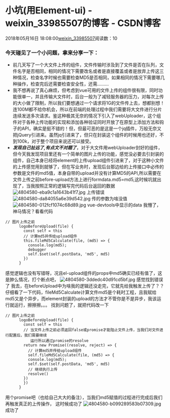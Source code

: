 # 小坑(用Element-ui) - weixin_33985507的博客 - CSDN博客
2018年05月16日 18:08:00[weixin_33985507](https://me.csdn.net/weixin_33985507)阅读数：10
### 今天碰见了一个小问题，拿来分享一下：
- 前几天写了一个大文件上传的组件，文件传输时涉及到了文件是否在队列，文件名字是否相同，相同的情况下需要改名或者是直接覆盖或者是放弃上传这三种情况，检查名字时候也需要检查MD5是否相同，如果相同的情况下需要哪几种操作，检查完后还需要检查安全性，还需.........
- 我不想再说了真心麻烦，但考虑到vue可用的文件上传的组件很有限，同时功能很单一，并且传输大文件时，后台一般为了减轻服务器的压力，对每次上传的大小做了限制，所以我们要想通过一个请求将1G的文件传上去，想都别想！连100M都不给你机会，所以在前端的处理过程中我们需要将大文件进行分片连续发送多次请求。鉴这种极其无奈的情况下引入了webUploader，这个组件对于各种上传功能的实现和添加各种验证同时开放了在原型上添加方法和钩子的API，确实是挺不错的！但，但最可恶的是这是一个jq插件，万般无奈又把jQuery引进来。虽然jq引进来了，但只在封装这个组件的时候用也还好，不到100k，对于整个项目来说还可以接受。
- ***发现自己扯远了,有点文不对题了***，对于大文件用webUploader封好的组件，但今天我发现项目里还有一个简单的图片上传的功能，感觉没必要去引封装的组件，自己本身已经将element的上传upload组件引进来了，对于这种小文件的上传感觉用到就够了，但在写业务时，发现后台那边给的上传接口中必传的参数是文件的md5值，本身自带的upload并没有计算MD5的API,所以需要在文件上传之前before-upload方法上进行formdata.md5=md5,这时候坑就出现了，当我按照正常的逻辑写完代码后台返回的数据
![4804580-eba9c1a1643b41f7.jpg](https://upload-images.jianshu.io/upload_images/4804580-eba9c1a1643b41f7.jpg)
上传错误
![4804580-da84055a6e39d542.jpg](https://upload-images.jianshu.io/upload_images/4804580-da84055a6e39d542.jpg)
传的参数为啥没值
![4804580-012fcf1074c68d89.jpg](https://upload-images.jianshu.io/upload_images/4804580-012fcf1074c68d89.jpg)
vue-devtools中显示的data
我懵了，神马情况？看看代码
```
// 图片上传之前
      logoBeforeUpload(file) {
        const self = this
        // 计算md5并传给upload组件
        this.fileMd5Calculate(file, (md5) => {
          console.log(md5);
          debugger
          self.$set(self.postData, 'md5', md5)
        })
      }
```
感觉逻辑也没有写错呀，况且el-upload组件的props中md5确实已经有值了，这是肿么情况，打个断点吧，
![4804580-3ddedc40d91cd5bf.jpg](https://upload-images.jianshu.io/upload_images/4804580-3ddedc40d91cd5bf.jpg)
感觉找到错误了
我去，在beforeUpload中为啥我的逻辑还没走完，它就先给我触发上传了？？仔细看了一下代码，fileMd5Calculate计算文件md5是个耗时工程，且我赋给md5又是个异步，而element封装的upload的方法才不管你是不是异步，我该运行就运行，擦擦擦。。。
找到问题了，就把代码改一下
```
// 图片上传之前
      logoBeforeUpload(file) {
        const self = this
        // 当文件上传之前必须返回false或promise才能阻止文件上传，当我们对文件进行配置后，我们需要继续            
           运行所以通过promise的resolve
        return new Promise((resolve, reject) => {
          // 计算md5并传给upload组件
          self.fileMd5Calculate(file, (md5) => {
          console.log(md5);
          self.$set(self.postData, 'md5', md5)
          // 继续执行上传
          resolve()
        })
        })
      }
```
用个promise吧（也给自己大大的备注），当我们md5赋值的过程进行完成后我们再触发真正的上传操作，
这时候成功了
![4804580-b099289583b07309.jpg](https://upload-images.jianshu.io/upload_images/4804580-b099289583b07309.jpg)
成功了
